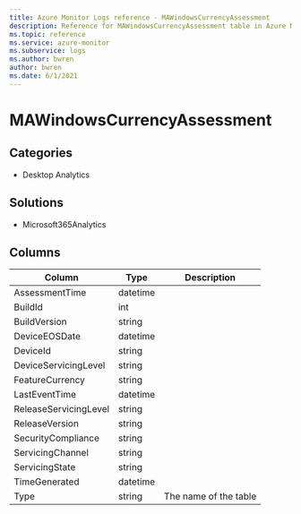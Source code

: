 ```yaml
---
title: Azure Monitor Logs reference - MAWindowsCurrencyAssessment
description: Reference for MAWindowsCurrencyAssessment table in Azure Monitor Logs.
ms.topic: reference
ms.service: azure-monitor
ms.subservice: logs
ms.author: bwren
author: bwren
ms.date: 6/1/2021
---
```


# MAWindowsCurrencyAssessment

 

## Categories

- Desktop Analytics
## Solutions

- Microsoft365Analytics




## Columns

|Column|Type|Description|
|---|---|---|
|AssessmentTime|datetime||
|BuildId|int||
|BuildVersion|string||
|DeviceEOSDate|datetime||
|DeviceId|string||
|DeviceServicingLevel|string||
|FeatureCurrency|string||
|LastEventTime|datetime||
|ReleaseServicingLevel|string||
|ReleaseVersion|string||
|SecurityCompliance|string||
|ServicingChannel|string||
|ServicingState|string||
|TimeGenerated|datetime||
|Type|string|The name of the table|
